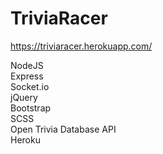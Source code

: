 # TriviaRacer
https://triviaracer.herokuapp.com/

NodeJS<br>
Express<br>
Socket.io<br>
jQuery<br>
Bootstrap<br>
SCSS<br>
Open Trivia Database API<br>
Heroku